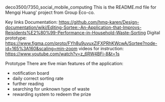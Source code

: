deco3500/7350_social_mobile_computing
This is the README.md file for Mengqi Huang' project from Group Eco-co.

Key links
Documentation: https://github.com/hmq-karen/Design-documentation/wiki/Editing-Sortee:-An-Application-that-Improvs-Reisidents%E2%80%99-Performance-in-Household-Waste-Sorting
Digital prototype: https://www.figma.com/proto/FYh8u9uvuxZlFXPRhKWcwA/Sortee?node-id=165%3A160&scaling=min-zoom
videos for instruction: https://www.youtube.com/watch?v=z_6RW4BFi-8&t=1s

Prototype
There are five mian features of the application:
- notification board
- daily correct sorting rate
- further reading
- searching for unknown type of waste
- rewarding system to redeem the prize
